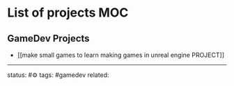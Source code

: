 # List of projects MOC

## GameDev Projects
 - [[make small games to learn making games in unreal engine PROJECT]]



---
status: #⚙️
tags: #gamedev 
related: 